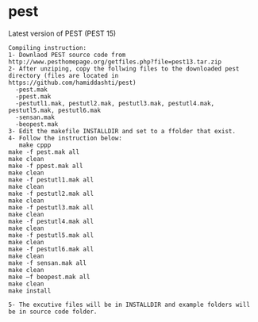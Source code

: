 # pest
Latest version of PEST (PEST 15)

    Compiling instruction:
    1- Downlaod PEST source code from  http://www.pesthomepage.org/getfiles.php?file=pest13.tar.zip
    2- After unziping, copy the follwing files to the downloaded pest directory (files are located in       https://github.com/hamiddashti/pest)
      -pest.mak
      -ppest.mak
      -pestutl1.mak, pestutl2.mak, pestutl3.mak, pestutl4.mak, pestutl5.mak, pestutl6.mak
      -sensan.mak
      -beopest.mak
    3- Edit the makefile INSTALLDIR and set to a ffolder that exist. 
    4- Follow the instruction below: 
       make cppp
    make -f pest.mak all
    make clean
    make -f ppest.mak all
    make clean
    make -f pestutl1.mak all
    make clean
    make -f pestutl2.mak all
    make clean
    make -f pestutl3.mak all
    make clean
    make -f pestutl4.mak all
    make clean
    make -f pestutl5.mak all
    make clean
    make -f pestutl6.mak all
    make clean
    make -f sensan.mak all
    make clean
    make –f beopest.mak all
    make clean
    make install

    5- The excutive files will be in INSTALLDIR and example folders will be in source code folder. 


